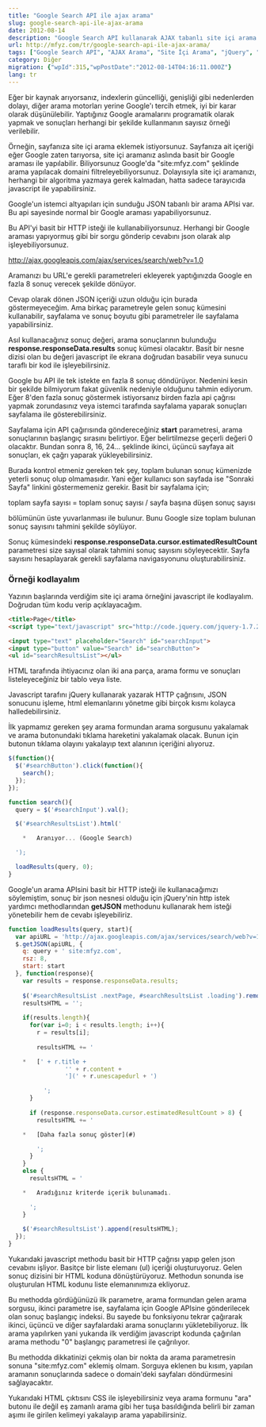 ```yaml
---
title: "Google Search API ile ajax arama"
slug: google-search-api-ile-ajax-arama
date: 2012-08-14
description: "Google Search API kullanarak AJAX tabanlı site içi arama motoru oluşturma yöntemleri ve jQuery ile pratik bir uygulama örneği. API kullanımı, JSON veri işleme ve sayfalama teknikleri anlatılıyor."
url: http://mfyz.com/tr/google-search-api-ile-ajax-arama/
tags: ["Google Search API", "AJAX Arama", "Site İçi Arama", "jQuery", "JSON", "API Entegrasyonu", "Web Geliştirme"]
category: Diğer
migration: {"wpId":315,"wpPostDate":"2012-08-14T04:16:11.000Z"}
lang: tr
---
```


Eğer bir kaynak arıyorsanız, indexlerin güncelliği, genişliği gibi nedenlerden dolayı, diğer arama motorları yerine Google'ı tercih etmek, iyi bir karar olarak düşünülebilir. Yaptığınız Google aramalarını programatik olarak yapmak ve sonuçları herhangi bir şekilde kullanmanın sayısız örneği verilebilir.

Örneğin, sayfanıza site içi arama eklemek istiyorsunuz. Sayfanıza ait içeriği eğer Google zaten tarıyorsa, site içi aramanız aslında basit bir Google araması ile yapılabilir. Biliyorsunuz Google'da "site:mfyz.com" şeklinde arama yapılacak domaini filtreleyebiliyorsunuz. Dolayısıyla site içi aramanızı, herhangi bir algoritma yazmaya gerek kalmadan, hatta sadece tarayıcıda javascript ile yapabilirsiniz.

Google'un istemci altyapıları için sunduğu JSON tabanlı bir arama APIsi var. Bu api sayesinde normal bir Google araması yapabiliyorsunuz.

Bu API'yi basit bir HTTP isteği ile kullanabiliyorsunuz. Herhangi bir Google araması yapıyormuş gibi bir sorgu gönderip cevabını json olarak alıp işleyebiliyorsunuz.

http://ajax.googleapis.com/ajax/services/search/web?v=1.0

Aramanızı bu URL'e gerekli parametreleri ekleyerek yaptığınızda Google en fazla 8 sonuç verecek şekilde dönüyor.

Cevap olarak dönen JSON içeriği uzun olduğu için burada göstermeyeceğim. Ama birkaç parametreyle gelen sonuç kümesini kullanabilir, sayfalama ve sonuç boyutu gibi parametreler ile sayfalama yapabilirsiniz.

Asıl kullanacağınız sonuç değeri, arama sonuçlarının bulunduğu **response.responseData.results** sonuç kümesi olacaktır. Basit bir nesne dizisi olan bu değeri javascript ile ekrana doğrudan basabilir veya sunucu taraflı bir kod ile işleyebilirsiniz.

Google bu API ile tek istekte en fazla 8 sonuç döndürüyor. Nedenini kesin bir şekilde bilmiyorum fakat güvenlik nedeniyle olduğunu tahmin ediyorum. Eğer 8'den fazla sonuç göstermek istiyorsanız birden fazla api çağrısı yapmak zorundasınız veya istemci tarafında sayfalama yaparak sonuçları sayfalama ile gösterebilirsiniz.

Sayfalama için API çağırısında göndereceğiniz **start** parametresi, arama sonuçlarının başlangıç sırasını belirtiyor. Eğer belirtilmezse geçerli değeri 0 olacaktır. Bundan sonra 8, 16, 24... şeklinde ikinci, üçüncü sayfaya ait sonuçları, ek çağrı yaparak yükleyebilirsiniz.

Burada kontrol etmeniz gereken tek şey, toplam bulunan sonuç kümenizde yeterli sonuç olup olmamasıdır. Yani eğer kullanıcı son sayfada ise "Sonraki Sayfa" linkini göstermemeniz gerekir. Basit bir sayfalama için;

toplam sayfa sayısı = toplam sonuç sayısı / sayfa başına düşen sonuç sayısı

bölümünün üste yuvarlanması ile bulunur. Bunu Google size toplam bulunan sonuç sayısını tahmini şekilde söylüyor.

Sonuç kümesindeki **response.responseData.cursor.estimatedResultCount** parametresi size sayısal olarak tahmini sonuç sayısını söyleyecektir. Sayfa sayısını hesaplayarak gerekli sayfalama navigasyonunu oluşturabilirsiniz.

### Örneği kodlayalım

Yazının başlarında verdiğim site içi arama örneğini javascript ile kodlayalım. Doğrudan tüm kodu verip açıklayacağım.
```html
<title>Page</title>
<script type="text/javascript" src="http://code.jquery.com/jquery-1.7.2.min.js"></script>

<input type="text" placeholder="Search" id="searchInput">
<input type="button" value="Search" id="searchButton">
<ul id="searchResultsList"></ul>

```
HTML tarafında ihtiyacınız olan iki ana parça, arama formu ve sonuçları listeleyeceğiniz bir tablo veya liste.

Javascript tarafını jQuery kullanarak yazarak HTTP çağrısını, JSON sonucunu işleme, html elemanlarını yönetme gibi birçok kısmı kolayca halledebilirsiniz.

İlk yapmamız gereken şey arama formundan arama sorgusunu yakalamak ve arama butonundaki tıklama hareketini yakalamak olacak. Bunun için butonun tıklama olayını yakalayıp text alanının içeriğini alıyoruz.
```js
$(function(){
  $('#searchButton').click(function(){
    search();
  });
});

function search(){
  query = $('#searchInput').val();

  $('#searchResultsList').html('

 	*   Aranıyor... (Google Search)

  ');

  loadResults(query, 0);
}

```
Google'un arama APIsini basit bir HTTP isteği ile kullanacağımızı söylemiştim, sonuç bir json nesnesi olduğu için jQuery'nin http istek yardımcı methodlarından **getJSON** methodunu kullanarak hem isteği yönetebilir hem de cevabı işleyebiliriz.
```js
function loadResults(query, start){
  var apiURL = 'http://ajax.googleapis.com/ajax/services/search/web?v=1.0&callback=?';
  $.getJSON(apiURL, {
    q: query + ' site:mfyz.com',
    rsz: 8,
    start: start
  }, function(response){
    var results = response.responseData.results;
  
    $('#searchResultsList .nextPage, #searchResultsList .loading').remove();
    resultsHTML = '';
  
    if(results.length){
      for(var i=0; i < results.length; i++){
        r = results[i];
  
        resultsHTML += '

 	*   [' + r.title +
                '' + r.content +
                '](' + r.unescapedurl + ')

          ';
      }
  
      if (response.responseData.cursor.estimatedResultCount > 8) {
        resultsHTML += '

 	*   [Daha fazla sonuç göster](#)

        ';
      }
    }
    else {
      resultsHTML = '

 	*   Aradığınız kriterde içerik bulunamadı.

      ';
    }
  
    $('#searchResultsList').append(resultsHTML);
  });
}

```
Yukarıdaki javascript methodu basit bir HTTP çağrısı yapıp gelen json cevabını işliyor. Basitçe bir liste elemanı (ul) içeriği oluşturuyoruz. Gelen sonuç dizisini bir HTML koduna dönüştürüyoruz. Methodun sonunda ise oluşturulan HTML kodunu liste elemanınımıza ekliyoruz.

Bu methodda gördüğünüzü ilk parametre, arama formundan gelen arama sorgusu, ikinci parametre ise, sayfalama için Google APIsine gönderilecek olan sonuç başlangıç indeksi. Bu sayede bu fonksiyonu tekrar çağırarak ikinci, üçüncü ve diğer sayfalardaki arama sonuçlarını yükletebiliyoruz. İlk arama yapılırken yani yukarıda ilk verdiğim javascript kodunda çağırılan arama methodu "0" başlangıç parametresi ile çağrılıyor.

Bu methodda dikkatinizi çekmiş olan bir nokta da arama parametresin sonuna "site:mfyz.com" eklemiş olmam. Sorguya eklenen bu kısım, yapılan aramanın sonuçlarında sadece o domain'deki sayfaları döndürmesini sağlayacaktır.

Yukarıdaki HTML çıktısını CSS ile işleyebilirsiniz veya arama formunu "ara" butonu ile değil eş zamanlı arama gibi her tuşa basıldığında belirli bir zaman aşımı ile girilen kelimeyi yakalayıp arama yapabilirsiniz.